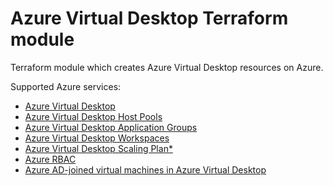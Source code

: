 # Azure Virtual Desktop Terraform module

Terraform module which creates Azure Virtual Desktop resources on Azure.

Supported Azure services:

* [Azure Virtual Desktop](https://learn.microsoft.com/en-us/azure/virtual-desktop/overview)
* [Azure Virtual Desktop Host Pools](https://learn.microsoft.com/en-us/azure/virtual-desktop/terminology#host-pools)
* [Azure Virtual Desktop Application Groups](https://learn.microsoft.com/en-us/azure/virtual-desktop/terminology#application-groups)
* [Azure Virtual Desktop Workspaces](https://learn.microsoft.com/en-us/azure/virtual-desktop/terminology#workspaces)
* [Azure Virtual Desktop Scaling Plan*](https://learn.microsoft.com/en-us/azure/virtual-desktop/autoscale-scenarios#how-a-scaling-plan-works)
* [Azure RBAC](https://learn.microsoft.com/en-us/azure/role-based-access-control/overview)
* [Azure AD-joined virtual machines in Azure Virtual Desktop](https://learn.microsoft.com/en-us/azure/virtual-desktop/azure-ad-joined-session-hosts)